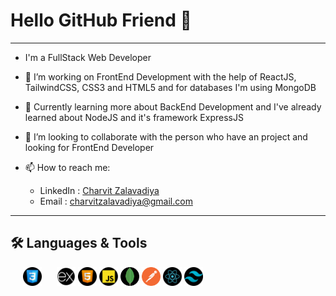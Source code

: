 # Hello GitHub Friend 👋

***

- I'm a FullStack Web Developer

- 🔭 I’m working on FrontEnd Development with the help of ReactJS, TailwindCSS, CSS3 and HTML5 and for databases I'm using MongoDB
- 🌱 Currently learning more about BackEnd Development and I've already learned about NodeJS and it's framework ExpressJS
- 👯 I’m looking to collaborate with the person who have an project and looking for FrontEnd Developer
- 📫 How to reach me:
  - LinkedIn : <a href='https://www.linkedin.com/in/charvit-zalavadiya-1b34b3243/'>Charvit Zalavadiya</a>
  - Email : charvitzalavadiya@gmail.com

***

## 🛠 Languages & Tools

<span style="margin: 10px 20px;"><img src="css.png" width='30px' heigth='15px'></span>
<span><img src="express-js.png" width='30px' heigth='15px'></span>
<span><img src="html.png" width='30px' heigth='15px'></span>
<span><img src="javascript.png" width='30px' heigth='15px'></span>
<span><img src="mongo.png" width='30px' heigth='15px'></span>
<span><img src="postman-api.png" width='30px' heigth='15px'></span>
<span><img src="react.png" width='30px' heigth='15px'></span>
<span><img src="tailwind-css.png" width='30px' heigth='15px'></span>
